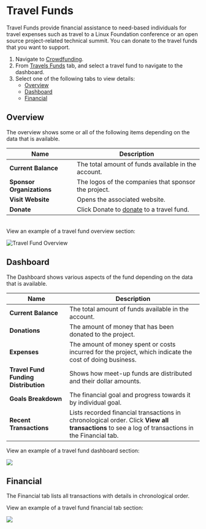 # Travel Funds

Travel Funds provide financial assistance to need-based individuals for travel expenses such as travel to a Linux Foundation conference or an open source project-related technical summit. You can donate to the travel funds that you want to support.

1. Navigate to [Crowdfunding](https://crowdfunding.lfx.linuxfoundation.org).
2. From [Travels Funds](./#Dashboard-TravelScholarships) tab, and select a travel fund to navigate to the dashboard.
3. Select one of the following tabs to view details:
   * [Overview](travel-funds.md#TravelScholarships-Overview)
   * [Dashboard](travel-funds.md#TravelScholarships-Dashboard)
   * [Financial](travel-funds.md#TravelScholarships-Financial)

## Overview <a href="#travelscholarships-overview" id="travelscholarships-overview"></a>

The overview shows some or all of the following items depending on the data that is available.

| Name                      | Description                                                    |
| ------------------------- | -------------------------------------------------------------- |
| **Current Balance**       | The total amount of funds available in the account.            |
| **Sponsor Organizations** | The logos of the companies that sponsor the project.           |
| **Visit Website**         | Opens the associated website.                                  |
| **Donate**                | Click Donate to [donate](../donate-sponsor/) to a travel fund. |

\
View an example of a travel fund overview section:

![Travel Fund Overview](<../../.gitbook/assets/travel fund overview.png>)

## Dashboard <a href="#travelscholarships-dashboard" id="travelscholarships-dashboard"></a>

The Dashboard shows various aspects of the fund depending on the data that is available.

| Name                                 | Description                                                                                                                                      |
| ------------------------------------ | ------------------------------------------------------------------------------------------------------------------------------------------------ |
| **Current Balance**                  | The total amount of funds available in the account.                                                                                              |
| **Donations**                        | The amount of money that has been donated to the project.                                                                                        |
| **Expenses**                         | The amount of money spent or costs incurred for the project, which indicate the cost of doing business.                                          |
| **Travel Fund Funding Distribution** | Shows how meet-up funds are distributed and their dollar amounts.                                                                                |
| **Goals Breakdown**                  | The financial goal and progress towards it by individual goal.                                                                                   |
| **Recent Transactions**              | Lists recorded financial transactions in chronological order. Click **View all transactions** to see a log of transactions in the Financial tab. |

View an example of a travel fund dashboard section:

![](<../../.gitbook/assets/7418524 (1) (1) (1) (1).jpg>)

## Financial <a href="#travelscholarships-financial" id="travelscholarships-financial"></a>

The Financial tab lists all transactions with details in chronological order.

View an example of a travel fund financial tab section:

![](<../../.gitbook/assets/7418651 (2) (2) (2) (2) (1) (1) (2).jpg>)
